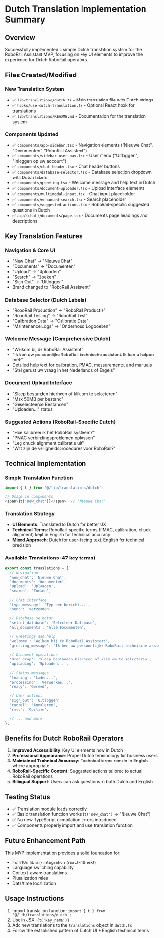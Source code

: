 # Dutch Translation Implementation Summary

## Overview
Successfully implemented a simple Dutch translation system for the RoboRail Assistant MVP, focusing on key UI elements to improve the experience for Dutch RoboRail operators.

## Files Created/Modified

### New Translation System
- ✅ `lib/translations/dutch.ts` - Main translation file with Dutch strings
- ✅ `hooks/use-dutch-translation.ts` - Optional React hook for translations
- ✅ `lib/translations/README.md` - Documentation for the translation system

### Components Updated
- ✅ `components/app-sidebar.tsx` - Navigation elements ("Nieuwe Chat", "Documenten", "RoboRail Assistent")
- ✅ `components/sidebar-user-nav.tsx` - User menu ("Uitloggen", "Inloggen op uw account")
- ✅ `components/chat-header.tsx` - Chat header buttons
- ✅ `components/database-selector.tsx` - Database selection dropdown with Dutch labels
- ✅ `components/greeting.tsx` - Welcome message and help text in Dutch
- ✅ `components/document-uploader.tsx` - Upload interface elements
- ✅ `components/multimodal-input.tsx` - Chat input placeholder
- ✅ `components/enhanced-search.tsx` - Search placeholder
- ✅ `components/suggested-actions.tsx` - RoboRail-specific suggested questions in Dutch
- ✅ `app/(chat)/documents/page.tsx` - Documents page headings and descriptions

## Key Translation Features

### Navigation & Core UI
- "New Chat" → "Nieuwe Chat"
- "Documents" → "Documenten" 
- "Upload" → "Uploaden"
- "Search" → "Zoeken"
- "Sign Out" → "Uitloggen"
- Brand changed to "RoboRail Assistent"

### Database Selector (Dutch Labels)
- "RoboRail Production" → "RoboRail Productie"
- "RoboRail Testing" → "RoboRail Test"
- "Calibration Data" → "Calibratie Data"
- "Maintenance Logs" → "Onderhoud Logboeken"

### Welcome Message (Comprehensive Dutch)
- "Welkom bij de RoboRail Assistent"
- "Ik ben uw persoonlijke RoboRail technische assistent. Ik kan u helpen met:"
- Detailed help text for calibration, PMAC, measurements, and manuals
- "Stel gerust uw vraag in het Nederlands of Engels"

### Document Upload Interface
- "Sleep bestanden hierheen of klik om te selecteren"
- "Max 50MB per bestand"
- "Geselecteerde Bestanden"
- "Uploaden..." status

### Suggested Actions (RoboRail-Specific Dutch)
- "Hoe kalibreer ik het RoboRail systeem?"
- "PMAC verbindingsproblemen oplossen"
- "Leg chuck alignment calibratie uit"
- "Wat zijn de veiligheidsprocedures voor RoboRail?"

## Technical Implementation

### Simple Translation Function
```typescript
import { t } from '@/lib/translations/dutch';

// Usage in components
<span>{t('new_chat')}</span>  // "Nieuwe Chat"
```

### Translation Strategy
- **UI Elements**: Translated to Dutch for better UX
- **Technical Terms**: RoboRail-specific terms (PMAC, calibration, chuck alignment) kept in English for technical accuracy
- **Mixed Approach**: Dutch for user-facing text, English for technical precision

### Available Translations (47 key terms)
```typescript
export const translations = {
  // Navigation
  'new_chat': 'Nieuwe Chat',
  'documents': 'Documenten',
  'upload': 'Uploaden',
  'search': 'Zoeken',
  
  // Chat interface
  'type_message': 'Typ een bericht...',
  'send': 'Verzenden',
  
  // Database selector
  'select_database': 'Selecteer Database',
  'all_documents': 'Alle Documenten',
  
  // Greetings and help
  'welcome': 'Welkom bij de RoboRail Assistent',
  'greeting_message': 'Ik ben uw persoonlijke RoboRail technische assistent. Ik kan u helpen met:',
  
  // Document operations
  'drag_drop': 'Sleep bestanden hierheen of klik om te selecteren',
  'uploading': 'Uploaden...',
  
  // Status messages
  'loading': 'Laden...',
  'processing': 'Verwerken...',
  'ready': 'Gereed',
  
  // User actions
  'sign_out': 'Uitloggen',
  'cancel': 'Annuleren',
  'save': 'Opslaan',
  
  // ... and more
};
```

## Benefits for Dutch RoboRail Operators

1. **Improved Accessibility**: Key UI elements now in Dutch
2. **Professional Appearance**: Proper Dutch terminology for business users
3. **Maintained Technical Accuracy**: Technical terms remain in English where appropriate
4. **RoboRail-Specific Content**: Suggested actions tailored to actual RoboRail operations
5. **Bilingual Support**: Users can ask questions in both Dutch and English

## Testing Status
- ✅ Translation module loads correctly
- ✅ Basic translation function works (`t('new_chat')` → "Nieuwe Chat")
- ✅ No new TypeScript compilation errors introduced
- ✅ Components properly import and use translation function

## Future Enhancement Path
This MVP implementation provides a solid foundation for:
- Full i18n library integration (react-i18next)
- Language switching capability
- Context-aware translations
- Pluralization rules
- Date/time localization

## Usage Instructions
1. Import translation function: `import { t } from '@/lib/translations/dutch';`
2. Use in JSX: `{t('key_name')}`
3. Add new translations to the `translations` object in `dutch.ts`
4. Follow the established pattern of Dutch UI + English technical terms